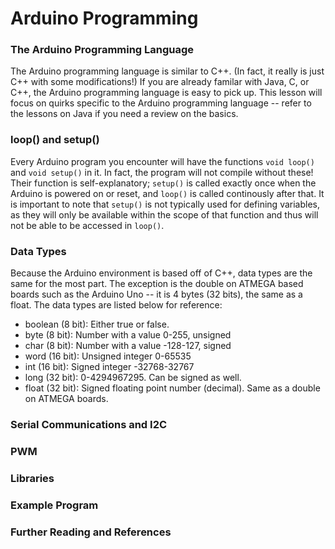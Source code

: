 # Arduino Programming
### The Arduino Programming Language
The Arduino programming language is similar to C++. (In fact, it really is just C++ with some modifications!) If you are already familar with Java, C, or C++, the Arduino programming language is easy to pick up. This lesson will focus on quirks specific to the Arduino programming language -- refer to the lessons on Java if you need a review on the basics. 
### loop() and setup()
Every Arduino program you encounter will have the functions `void loop()` and `void setup()` in it. In fact, the program will not compile without these! Their function is self-explanatory; `setup()` is called exactly once when the Arduino is powered on or reset, and `loop()` is called continously after that. It is important to note that `setup()` is not typically used for defining variables, as they will only be available within the scope of that function and thus will not be able to be accessed in `loop()`.
### Data Types 
Because the Arduino environment is based off of C++, data types are the same for the most part. The exception is the double on ATMEGA based boards such as the Arduino Uno -- it is 4 bytes (32 bits), the same as a float. The data types are listed below for reference: 
- boolean (8 bit): Either true or false.
- byte    (8 bit): Number with a value 0-255, unsigned
- char    (8 bit): Number with a value -128-127, signed
- word	 (16 bit): Unsigned integer 0-65535
- int	 (16 bit): Signed integer -32768-32767
- long   (32 bit): 0-4294967295. Can be signed as well.
- float  (32 bit): Signed floating point number (decimal). Same as a double on ATMEGA boards.
### Serial Communications and I2C
### PWM
### Libraries
### Example Program 
### Further Reading and References
